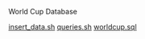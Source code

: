 World Cup Database

[insert_data.sh](insert_data.sh)
[queries.sh](queries.sh)
[worldcup.sql](worldcup.sql)

